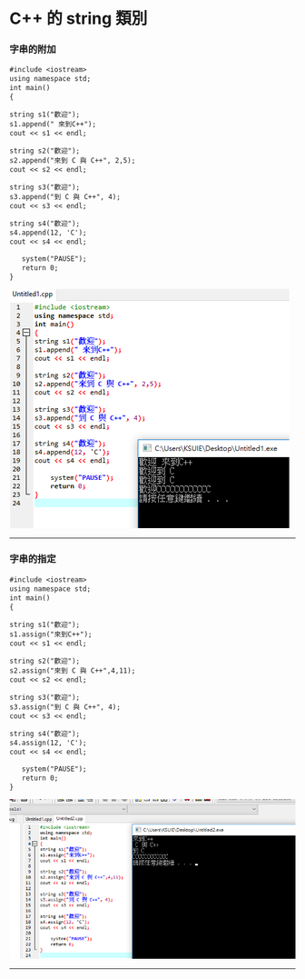 # C++ 的 string 類別

### 字串的附加
```
#include <iostream>
using namespace std;
int main()
{
```
```
string s1("歡迎");
s1.append(" 來到C++"); 
cout << s1 << endl; 
```
```
string s2("歡迎");
s2.append("來到 C 與 C++", 2,5); 
cout << s2 << endl;
```
```
string s3("歡迎");
s3.append("到 C 與 C++", 4); 
cout << s3 << endl; 
```
```
string s4("歡迎"); 
s4.append(12, 'C'); 
cout << s4 << endl;  
 ```
 ```
    system("PAUSE");
    return 0;
}
```

![result](PIC/StringAppend1.png)


--------------------------------------------------------------
### 字串的指定
```
#include <iostream>
using namespace std;
int main()
{
```
```
string s1("歡迎");
s1.assign("來到C++"); 
cout << s1 << endl; 
```
```
string s2("歡迎");
s2.assign("來到 C 與 C++",4,11); 
cout << s2 << endl;
```
```
string s3("歡迎");
s3.assign("到 C 與 C++", 4); 
cout << s3 << endl; 
```
```
string s4("歡迎"); 
s4.assign(12, 'C'); 
cout << s4 << endl;  
 ```
 ```
    system("PAUSE");
    return 0;
}
```

![result](PIC/StringAssign1.png)


--------------------------------------------------------------
